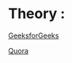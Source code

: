 
# Theory : 

   [GeeksforGeeks](https://www.geeksforgeeks.org/meet-in-the-middle/)
   
  [Quora](https://www.quora.com/What-is-meet-in-the-middle-algorithm-w-r-t-competitive-programming)
